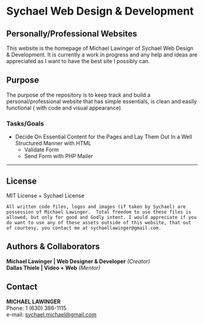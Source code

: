# **Sychael Web Design & Development**

## Personally/Professional Websites
This website is the homepage of Michael Lawinger of Sychael Web Design & Development. It is currently a work in progress and any help and ideas are appreciated as I want to have the best site I possibly can.

## Purpose
The purpose of the repository is to keep track and build a personal/professional website that has simple essentials, is clean and easily functional ( with code and visual appearance).

### Tasks/Goals
* Decide On Essential Content for the Pages and Lay Them Out In a Well Structured Manner with HTML
  * Validate Form
  * Send Form with PHP Mailer
---

## License
MIT License + Sychael License

``
All written code files, logos and images (if taken by Sychael) are possession of Michael Lawinger.  Total freedom to use these files is allowed, but only for good and Godly intent. I would appreciate if you do want to use any of these assets outside of this website, that out of courtesy, you contact me at sychaellawinger@gmail.com.   
``

## Authors & Collaborators
**Michael Lawinger | Web Designer & Developer**  *(Creator)*  
**Dallas Thiele | Video + Web** *(Mentor)*  

## Contact
**MICHAEL LAWINGER**   
Phone: 1 (630) 386-1115  
e-mail: sychael.michael@gmail.com
